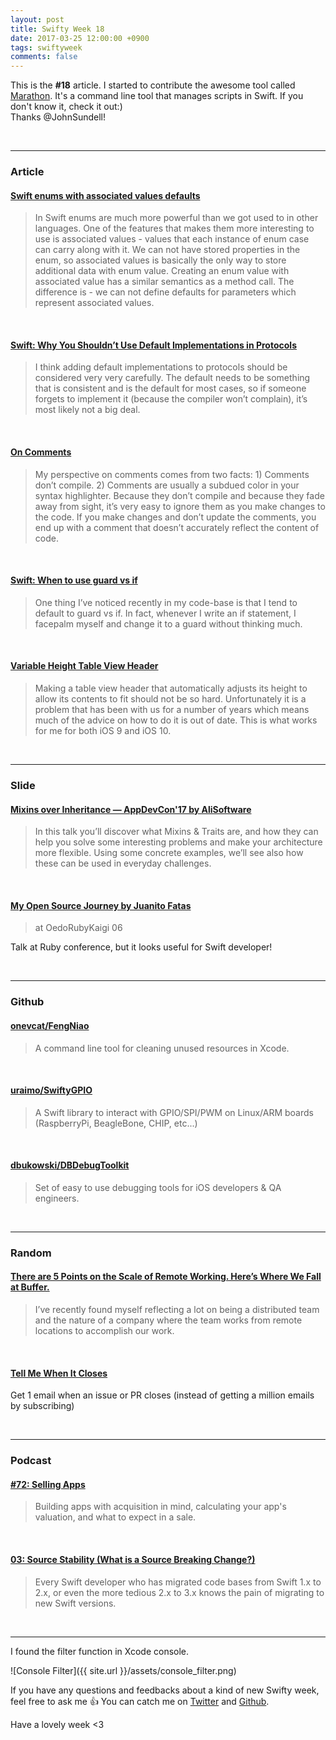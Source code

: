 ```yaml
---
layout: post
title: Swifty Week 18
date: 2017-03-25 12:00:00 +0900
tags: swiftyweek
comments: false
---
```


This is the **#18** article. I started to contribute the awesome tool called [Marathon](https://github.com/JohnSundell/Marathon). It's a command line tool that manages scripts in Swift. If you don't know it, check it out:)  
Thanks @JohnSundell!

<br>

---

### Article

#### [Swift enums with associated values defaults](http://ilya.puchka.me/swift-enums-with-associated-values-defaults/)

> In Swift enums are much more powerful than we got used to in other languages. One of the features that makes them more interesting to use is associated values - values that each instance of enum case can carry along with it. We can not have stored properties in the enum, so associated values is basically the only way to store additional data with enum value. Creating an enum value with associated value has a similar semantics as a method call. The difference is - we can not define defaults for parameters which represent associated values.

<br>

#### [Swift: Why You Shouldn’t Use Default Implementations in Protocols](https://www.natashatherobot.com/swift-use-default-implementations-protocols/)

> I think adding default implementations to protocols should be considered very very carefully. The default needs to be something that is consistent and is the default for most cases, so if someone forgets to implement it (because the compiler won’t complain), it’s most likely not a big deal.

<br>

#### [On Comments](http://khanlou.com/2017/03/on-comments/)

> My perspective on comments comes from two facts: 1) Comments don’t compile. 2) Comments are usually a subdued color in your syntax highlighter. Because they don’t compile and because they fade away from sight, it’s very easy to ignore them as you make changes to the code. If you make changes and don’t update the comments, you end up with a comment that doesn’t accurately reflect the content of code.

<br>

#### [Swift: When to use guard vs if](https://www.natashatherobot.com/swift-when-to-use-guard-vs-if/)

> One thing I’ve noticed recently in my code-base is that I tend to default to guard vs if. In fact, whenever I write an if statement, I facepalm myself and change it to a guard without thinking much.

<br>

#### [Variable Height Table View Header](https://useyourloaf.com/blog/variable-height-table-view-header/)

> Making a table view header that automatically adjusts its height to allow its contents to fit should not be so hard. Unfortunately it is a problem that has been with us for a number of years which means much of the advice on how to do it is out of date. This is what works for me for both iOS 9 and iOS 10.

<br>

---

### Slide

#### [Mixins over Inheritance — AppDevCon'17 by AliSoftware](https://speakerdeck.com/alisoftware/mixins-over-inheritance-appdevcon-17)

> In this talk you’ll discover what Mixins & Traits are, and how they can help you solve some interesting problems and make your architecture more flexible. Using some concrete examples, we’ll see also how these can be used in everyday challenges.

<br>

#### [My Open Source Journey by Juanito Fatas](https://speakerdeck.com/juanitofatas/my-open-source-journey)

> at OedoRubyKaigi 06

Talk at Ruby conference, but it looks useful for Swift developer!

<br>

---

### Github

#### [onevcat/FengNiao](https://github.com/onevcat/FengNiao)

> A command line tool for cleaning unused resources in Xcode.

<br>

#### [uraimo/SwiftyGPIO](https://github.com/uraimo/SwiftyGPIO)

> A Swift library to interact with GPIO/SPI/PWM on Linux/ARM boards (RaspberryPi, BeagleBone, CHIP, etc...)

<br>

#### [dbukowski/DBDebugToolkit](https://github.com/dbukowski/DBDebugToolkit)

> Set of easy to use debugging tools for iOS developers & QA engineers.

<br>

---

### Random

#### [There are 5 Points on the Scale of Remote Working. Here’s Where We Fall at Buffer.](https://open.buffer.com/remote-working-scale/)

> I’ve recently found myself reflecting a lot on being a distributed team and the nature of a company where the team works from remote locations to accomplish our work.

<br>

#### [Tell Me When It Closes](https://tellmewhenitcloses.com/)

Get 1 email when an issue or PR closes (instead of getting a million emails by subscribing)

<br>

---

### Podcast

#### [#72: Selling Apps](https://www.relay.fm/radar/72)

> Building apps with acquisition in mind, calculating your app's valuation, and what to expect in a sale.

<br>

#### [03: Source Stability (What is a Source Breaking Change?)](https://spec.fm/podcasts/swift-unwrapped/61851)

> Every Swift developer who has migrated code bases from Swift 1.x to 2.x, or even the more tedious 2.x to 3.x knows the pain of migrating to new Swift versions.

<br>

---

I found the filter function in Xcode console.

![Console Filter]({{ site.url }}/assets/console_filter.png)

If you have any questions and feedbacks about a kind of new Swifty week, feel free to ask me :+1:
You can catch me on [Twitter](https://twitter.com/pixyzehn) and [Github](https://github.com/pixyzehn).

Have a lovely week <3


